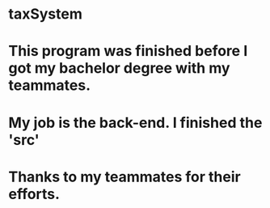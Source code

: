 # taxSystem  
# This program was finished before I got my bachelor degree with my teammates.  
# My job is the back-end. I finished the 'src'
# Thanks to my teammates for their efforts.
